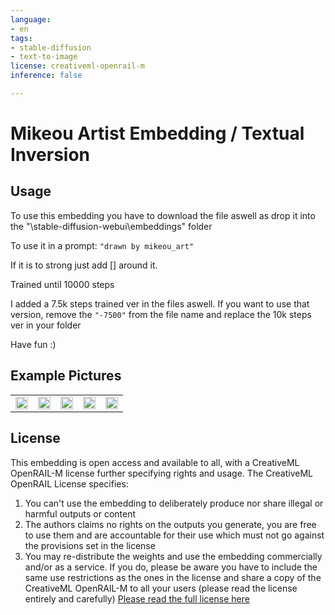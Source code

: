 ```yaml
---
language:
- en
tags:
- stable-diffusion
- text-to-image
license: creativeml-openrail-m
inference: false

---
```


# Mikeou Artist Embedding / Textual Inversion

## Usage
To use this embedding you have to download the file aswell as drop it into the "\stable-diffusion-webui\embeddings" folder

To use it in a prompt: ```"drawn by mikeou_art"```

If it is to strong just add [] around it.

Trained until 10000 steps

I added a 7.5k steps trained ver in the files aswell. If you want to use that version, remove the ```"-7500"``` from the file name and replace the 10k steps ver in your folder

Have fun :)

## Example Pictures

<table>
  <tr>
    <td><img src=https://i.imgur.com/Anc83EO.png width=100% height=100%/></td>
    <td><img src=https://i.imgur.com/NukXbXO.png width=100% height=100%/></td>
    <td><img src=https://i.imgur.com/LcamHiI.png width=100% height=100%/></td>
    <td><img src=https://i.imgur.com/sHL81zL.png width=100% height=100%/></td>
    <td><img src=https://i.imgur.com/vrfu8WV.png width=100% height=100%/></td>
   </tr>
</table>

## License

This embedding is open access and available to all, with a CreativeML OpenRAIL-M license further specifying rights and usage.
The CreativeML OpenRAIL License specifies: 

1. You can't use the embedding to deliberately produce nor share illegal or harmful outputs or content 
2. The authors claims no rights on the outputs you generate, you are free to use them and are accountable for their use which must not go against the provisions set in the license
3. You may re-distribute the weights and use the embedding commercially and/or as a service. If you do, please be aware you have to include the same use restrictions as the ones in the license and share a copy of the CreativeML OpenRAIL-M to all your users (please read the license entirely and carefully)
[Please read the full license here](https://huggingface.co/spaces/CompVis/stable-diffusion-license)